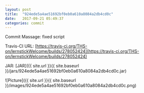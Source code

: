 ```yaml
---
layout: post
title:  "924ede5a4ae51692bf0eb0a610a8084a2db4cd0c"
date:   2017-09-21 05:49:37
categories: commit
---
```


Commit Massage: fixed script  

Travis-CI URL: [https://travis-ci.org/THS-on/lernstickWelcome/builds/278052424](https://travis-ci.org/THS-on/lernstickWelcome/builds/278052424)

JAR: [JAR]({{ site.url }}{{ site.baseurl }}/jars/924ede5a4ae51692bf0eb0a610a8084a2db4cd0c.jar)

![Picture]({{ site.url }}{{ site.baseurl }}/images/924ede5a4ae51692bf0eb0a610a8084a2db4cd0c.png)

